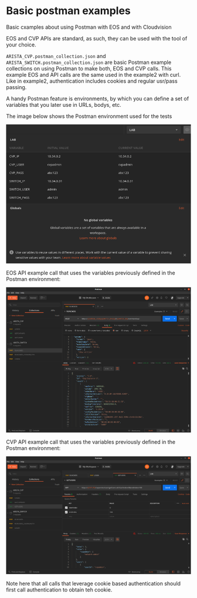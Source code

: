 # Basic postman examples
Basic cxamples about using Postman with EOS and with Cloudvision

EOS and CVP APIs are standard, as such, they can be used with the tool of your choice.

`ARISTA_CVP.postman_collection.json` and `ARISTA_SWITCH.postman_collection.json` are basic Postman example collections on using Postman to make both, EOS and CVP calls. This example EOS and API calls are the same used in the example2 with curl. Like in example2, authentication includes cookies and regular usr/pass passing.

A handy Postman feature is environments, by which you can define a set of variables that you later use in URLs, bodys, etc.

The image below shows the Postman environment used for the tests

![environ](https://github.com/aristaiberia/automation101/blob/main/day2_api/example3_postman/images/ENVIRON.png)

EOS API example call that uses the variables previously defined in the Postman environment:

![eos](https://github.com/aristaiberia/automation101/blob/main/day2_api/example3_postman/images/EOS.png)

CVP API example call that uses the variables previously defined in the Postman environment:

![CVP](https://github.com/aristaiberia/automation101/blob/main/day2_api/example3_postman/images/CVP.png)

Note here that all calls that leverage cookie based authentication should first call authentication to obtain teh cookie.
